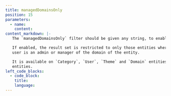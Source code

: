 ```yaml
---
title: managedDomainsOnly
position: 15
parameters:
  - name:
    content:
content_markdown: |-
   The `managedDomainsOnly` filter should be given any string, to enable it.

   If enabled, the result set is restricted to only those entities where the
   user is an admin or manager of the domain of the entity.

   It is available on `Category`, `User`, `Theme` and `Domain` entities.
   entities.
left_code_blocks:
  - code_block:
    title:
    language:
---
```

